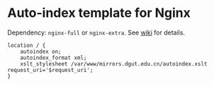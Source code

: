 # Auto-index template for Nginx

Dependency: `nginx-full` or `nginx-extra`. See [wiki](https://wiki.debian.org/Nginx) for details.

```nginx
location / {
    autoindex on;
    autoindex_format xml;
    xslt_stylesheet /var/www/mirrors.dgut.edu.cn/autoindex.xslt request_uri='$request_uri';
}
```
